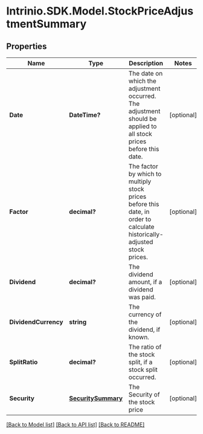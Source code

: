 # Intrinio.SDK.Model.StockPriceAdjustmentSummary
## Properties

Name | Type | Description | Notes
------------ | ------------- | ------------- | -------------
**Date** | **DateTime?** | The date on which the adjustment occurred. The adjustment should be applied to all stock prices before this date. | [optional] 
**Factor** | **decimal?** | The factor by which to multiply stock prices before this date, in order to calculate historically-adjusted stock prices. | [optional] 
**Dividend** | **decimal?** | The dividend amount, if a dividend was paid. | [optional] 
**DividendCurrency** | **string** | The currency of the dividend, if known. | [optional] 
**SplitRatio** | **decimal?** | The ratio of the stock split, if a stock split occurred. | [optional] 
**Security** | [**SecuritySummary**](SecuritySummary.md) | The Security of the stock price | [optional] 

[[Back to Model list]](../README.md#documentation-for-models) [[Back to API list]](../README.md#documentation-for-api-endpoints) [[Back to README]](../README.md)

